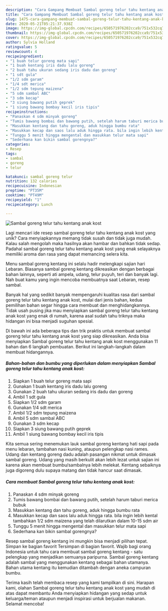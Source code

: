 ```yaml
---
description: "Cara Gampang Membuat Sambal goreng telur tahu kentang anak kost yang Enak"
title: "Cara Gampang Membuat Sambal goreng telur tahu kentang anak kost yang Enak"
slug: 1475-cara-gampang-membuat-sambal-goreng-telur-tahu-kentang-anak-kost-yang-enak
date: 2020-05-21T05:21:37.938Z
image: https://img-global.cpcdn.com/recipes/650571976202cca9/751x532cq70/sambal-goreng-telur-tahu-kentang-anak-kost-foto-resep-utama.jpg
thumbnail: https://img-global.cpcdn.com/recipes/650571976202cca9/751x532cq70/sambal-goreng-telur-tahu-kentang-anak-kost-foto-resep-utama.jpg
cover: https://img-global.cpcdn.com/recipes/650571976202cca9/751x532cq70/sambal-goreng-telur-tahu-kentang-anak-kost-foto-resep-utama.jpg
author: Sylvia Holland
ratingvalue: 5
reviewcount: 4
recipeingredient:
- "1 buah telur goreng mata sapi"
- "1 buah kentang iris dadu lalu goreng"
- "2 buah tahu ukuran sedang iris dadu dan goreng"
- "1 sdt gula"
- "1/2 sdm garam"
- "1/4 sdt merica"
- "1/2 sdm tepung maizena"
- "5 sdm sambal ABC"
- "3 sdm kecap"
- "3 siung bawang putih geprek"
- "1 siung bawang bombay kecil iris tipis"
recipeinstructions:
- "Panaskan 4 sdm minyak goreng"
- "Tumis bawang bombai dan bawang putih, setelah harum taburi merica bubuk"
- "Masukkan kentang dan tahu goreng, aduk hingga bumbu rata"
- "Masukkan kecap dan saos lalu aduk hingga rata. bila ingin lebih kental tambahkan 1/2 sdm maizena yang telah dilarutkan dalam 10-15 sdm air"
- "Tunggu 5 menit hingga mengental dan masukkan telur mata sapi"
- "Sederhana kan bikin sambal gorengnya?"
categories:
- Resep
tags:
- sambal
- goreng
- telur

katakunci: sambal goreng telur 
nutrition: 132 calories
recipecuisine: Indonesian
preptime: "PT35M"
cooktime: "PT49M"
recipeyield: "1"
recipecategory: Lunch

---
```



![Sambal goreng telur tahu kentang anak kost](https://img-global.cpcdn.com/recipes/650571976202cca9/751x532cq70/sambal-goreng-telur-tahu-kentang-anak-kost-foto-resep-utama.jpg)

Lagi mencari ide resep sambal goreng telur tahu kentang anak kost yang unik? Cara menyiapkannya memang tidak susah dan tidak juga mudah. Kalau salah mengolah maka hasilnya akan hambar dan bahkan tidak sedap. Padahal sambal goreng telur tahu kentang anak kost yang enak selayaknya memiliki aroma dan rasa yang dapat memancing selera kita.

Menu sambal goreng kentang ini selalu hadir melengkapi sajian hari Lebaran. Biasanya sambal goreng kentang dikreasikan dengan berbagai bahan lainnya, seperti ati ampela, udang, telur puyuh, teri dan banyak lagi. Nah buat kamu yang ingin mencoba membuatnya saat Lebaran, resep sambal.

Banyak hal yang sedikit banyak mempengaruhi kualitas rasa dari sambal goreng telur tahu kentang anak kost, mulai dari jenis bahan, kedua pemilihan bahan segar hingga cara membuat dan menghidangkannya. Tidak usah pusing jika mau menyiapkan sambal goreng telur tahu kentang anak kost yang enak di rumah, karena asal sudah tahu triknya maka hidangan ini bisa menjadi suguhan spesial.


Di bawah ini ada beberapa tips dan trik praktis untuk membuat sambal goreng telur tahu kentang anak kost yang siap dikreasikan. Anda bisa menyiapkan Sambal goreng telur tahu kentang anak kost menggunakan 11 bahan dan 6 langkah pembuatan. Berikut ini langkah-langkah dalam membuat hidangannya.

<!--inarticleads1-->

##### Bahan-bahan dan bumbu yang diperlukan dalam menyiapkan Sambal goreng telur tahu kentang anak kost:

1. Siapkan 1 buah telur goreng mata sapi
1. Gunakan 1 buah kentang iris dadu lalu goreng
1. Gunakan 2 buah tahu ukuran sedang iris dadu dan goreng
1. Ambil 1 sdt gula
1. Siapkan 1/2 sdm garam
1. Gunakan 1/4 sdt merica
1. Ambil 1/2 sdm tepung maizena
1. Ambil 5 sdm sambal ABC
1. Gunakan 3 sdm kecap
1. Siapkan 3 siung bawang putih geprek
1. Ambil 1 siung bawang bombay kecil iris tipis


Kita semua sering menemukan lauk sambal goreng kentang hati sapi pada menu lebaran, tambahan nasi kuning, ataupun pelengkap nasi rames. Udang dan kentang goreng dadu adalah pasangan nikmat untuk dimasak sambal goreng. Udang yang masih berkulit akan lebih lezat untuk sajian ini karena akan membuat bumbu/sambalnya lebih melekat. Kentang sebaiknya juga digoreng dulu supaya matang dan tidak hancur saat dimasak. 

<!--inarticleads2-->

##### Cara membuat Sambal goreng telur tahu kentang anak kost:

1. Panaskan 4 sdm minyak goreng
1. Tumis bawang bombai dan bawang putih, setelah harum taburi merica bubuk
1. Masukkan kentang dan tahu goreng, aduk hingga bumbu rata
1. Masukkan kecap dan saos lalu aduk hingga rata. bila ingin lebih kental tambahkan 1/2 sdm maizena yang telah dilarutkan dalam 10-15 sdm air
1. Tunggu 5 menit hingga mengental dan masukkan telur mata sapi
1. Sederhana kan bikin sambal gorengnya?


Resep sambal goreng kentang ini mungkin bisa menjadi pilihan tepat. Simpan ke bagian favorit Tersimpan di bagian favorit. Wajib bagi orang Indonesia untuk tahu cara membuat sambal goreng kentang - satu pelengkap yang menjadikan semuanya paripurna. Sambal goreng kentang adalah sambal yang menggunakan kentang sebagai bahan utamanya. Bahan utama kentang itu kemudian ditambah dengan aneka campuran bumbu. 

Terima kasih telah membaca resep yang kami tampilkan di sini. Harapan kami, olahan Sambal goreng telur tahu kentang anak kost yang mudah di atas dapat membantu Anda menyiapkan hidangan yang sedap untuk keluarga/teman ataupun menjadi inspirasi untuk berjualan makanan. Selamat mencoba!
